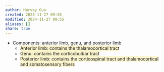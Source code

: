```yaml
---
author: Harvey Guo
created: 2024-11-27 09:55
modified: 2024-11-27 09:55
aliases: []
share: true
---
```

- Components: anterior limb, genu, and posterior limb 
	- <span style="background:rgba(240, 200, 0, 0.2)">Anterior limb: contains the thalamocortical tract</span>
	- <span style="background:rgba(240, 200, 0, 0.2)">Genu: contains the corticobulbar tract</span>
	- <span style="background:rgba(240, 200, 0, 0.2)">Posterior limb: contains the corticospinal tract and thalamocortical and somatosensory fibers</span>
